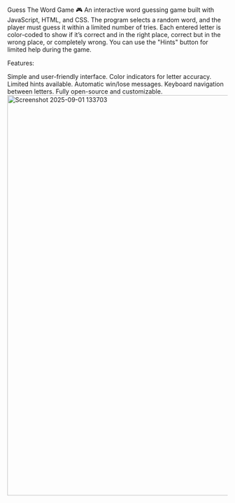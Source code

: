 Guess The Word Game 🎮
An interactive word guessing game built with JavaScript, HTML, and CSS.
The program selects a random word, and the player must guess it within a limited number of tries.
Each entered letter is color-coded to show if it’s correct and in the right place, correct but in the wrong place, or completely wrong.
You can use the "Hints" button for limited help during the game.

Features:

Simple and user-friendly interface.
Color indicators for letter accuracy.
Limited hints available.
Automatic win/lose messages.
Keyboard navigation between letters.
Fully open-source and customizable.
<img width="1912" height="917" alt="Screenshot 2025-09-01 133703" src="https://github.com/user-attachments/assets/1f720f6e-b351-4dd9-9df4-b0f2c3e6ac2c" />
